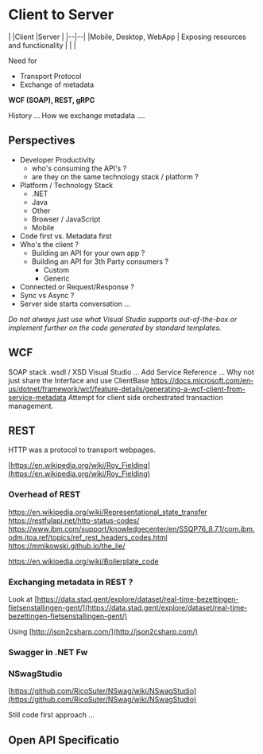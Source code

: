 # Client to Server 

|
|Client  |Server  |
|--|--|
|Mobile, Desktop, WebApp | Exposing resources and functionality
|  |  |

Need for 

 - Transport Protocol
 - Exchange of metadata

**WCF (SOAP), REST, gRPC**

History ...
How we exchange metadata ....

## Perspectives

 - Developer Productivity
	 - who's consuming the API's ? 
	 - are they on the same technology stack / platform ?
 - Platform / Technology Stack 
   - .NET
   - Java
   - Other
   - Browser / JavaScript
   - Mobile 
  - Code first vs. Metadata first 
 - Who's the client ?
   - Building an API for your own app ?
   - Building an API for 3th Party consumers ?
     - Custom
     - Generic
  - Connected or Request/Response ?
  - Sync vs Async ?
  - Server side starts conversation ...

*Do not always just use what Visual Studio supports out-of-the-box or implement further on the code generated by standard templates.*

## WCF

 SOAP stack
 .wsdl / XSD
 Visual Studio ... Add Service Reference ...
 Why not just share the Interface and use ClientBase<T>
https://docs.microsoft.com/en-us/dotnet/framework/wcf/feature-details/generating-a-wcf-client-from-service-metadata
 Attempt for client side orchestrated transaction management.
 
## REST
HTTP was a protocol to transport webpages.

[https://en.wikipedia.org/wiki/Roy_Fielding](https://en.wikipedia.org/wiki/Roy_Fielding)

### Overhead of REST 

https://en.wikipedia.org/wiki/Representational_state_transfer
https://restfulapi.net/http-status-codes/
https://www.ibm.com/support/knowledgecenter/en/SSQP76_8.7.1/com.ibm.odm.itoa.ref/topics/ref_rest_headers_codes.html
https://mmikowski.github.io/the_lie/
 
https://en.wikipedia.org/wiki/Boilerplate_code

### Exchanging metadata in REST ?
Look at [https://data.stad.gent/explore/dataset/real-time-bezettingen-fietsenstallingen-gent/](https://data.stad.gent/explore/dataset/real-time-bezettingen-fietsenstallingen-gent/)

Using [http://json2csharp.com/](http://json2csharp.com/)

### Swagger in .NET Fw

### NSwagStudio

[https://github.com/RicoSuter/NSwag/wiki/NSwagStudio](https://github.com/RicoSuter/NSwag/wiki/NSwagStudio)

Still code first approach ...
## Open API Specificatio


   

<!--stackedit_data:
eyJoaXN0b3J5IjpbNTUzMDkwMDY3LDE1OTY1NTE5ODMsLTU5OD
AxOTI0OV19
-->